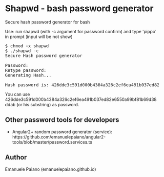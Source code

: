 # Shapwd - bash password generator
Secure hash password generator for bash

Use: run shapwd (with -c argument for password confirm) and type 'pippo' in prompt (input will be not show) 

<pre>
$ chmod +x shapwd
$ ./shapwd -c
Secure Hash password generator

Password:
Retype password:
Generating Hash...

Hash password is: 426dde3c591d000b4384a326c2ef6ea491b037ed82e6550a99bf81b69d38ddab
</pre>

You can use 426dde3c591d000b4384a326c2ef6ea491b037ed82e6550a99bf81b69d38ddab (or his substring) as password.

## Other password tools for developers
<ul>
  <li>Angular2+ random password generator (service): https://github.com/emanuelepaiano/angular2-tools/blob/master/password.services.ts</li>
</ul>

## Author
Emanuele Paiano (emanuelepaiano.github.io)
